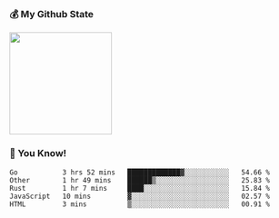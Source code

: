 ### :moneybag: My Github State

<img height="180em" src="https://github-readme-stats.vercel.app/api?username=G-Asura&show_icons=true&hide_border=true&count_private=true&include_all_commits=true" />

### :pill: You Know!
<!--START_SECTION:waka-->
```text
Go           3 hrs 52 mins   █████████████▓░░░░░░░░░░░   54.66 % 
Other        1 hr 49 mins    ██████▒░░░░░░░░░░░░░░░░░░   25.83 % 
Rust         1 hr 7 mins     ████░░░░░░░░░░░░░░░░░░░░░   15.84 % 
JavaScript   10 mins         ▓░░░░░░░░░░░░░░░░░░░░░░░░   02.57 % 
HTML         3 mins          ▒░░░░░░░░░░░░░░░░░░░░░░░░   00.91 % 
```
<!--END_SECTION:waka-->

<!--
**G-Asura/G-Asura** is a ✨ _special_ ✨ repository because its `README.md` (this file) appears on your GitHub profile.

Here are some ideas to get you started:

- 🔭 I’m currently working on ...
- 🌱 I’m currently learning ...
- 👯 I’m looking to collaborate on ...
- 🤔 I’m looking for help with ...
- 💬 Ask me about ...
- 📫 How to reach me: ...
- 😄 Pronouns: ...
- ⚡ Fun fact: ...
-->
